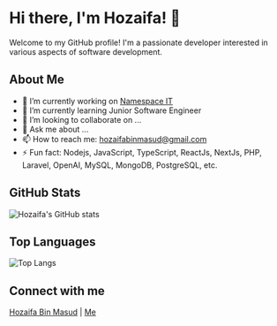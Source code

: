 # Hi there, I'm Hozaifa! 👋

Welcome to my GitHub profile! I'm a passionate developer interested in various aspects of software development.

## About Me

- 🔭 I’m currently working on [Namespace IT](https://namespaceit.com)
- 🌱 I’m currently learning Junior Software Engineer
- 👯 I’m looking to collaborate on ...
- 💬 Ask me about ...
- 📫 How to reach me: [hozaifabinmasud@gmail.com](mailto:hozaifabinmasud@gmail.com)
- ⚡ Fun fact: Nodejs, JavaScript, TypeScript, ReactJs, NextJs, PHP, Laravel, OpenAI, MySQL, MongoDB, PostgreSQL, etc.

## GitHub Stats

![Hozaifa's GitHub stats](https://github-readme-stats.vercel.app/api?username=hozaifa4you&show_icons=true&theme=radical)

## Top Languages

![Top Langs](https://github-readme-stats.vercel.app/api/top-langs/?username=anuraghazra&hide=nodejs,reactjs,nextjs,mysql,mongodb,javascript,html,css,sass)

## Connect with me

[Hozaifa Bin Masud](https://www.linkedin.com/in/hozaifa-bin-masud-4b7835244/) | [Me](https://x.com/yousuf4you)
